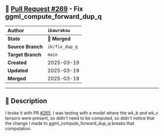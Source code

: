 ## 🔀 [Pull Request #269](https://github.com/ikawrakow/ik_llama.cpp/pull/269) - Fix ggml_compute_forward_dup_q

| **Author** | `ikawrakow` |
| :--- | :--- |
| **State** | 🔀 **Merged** |
| **Source Branch** | `ik/fix_dup_q` |
| **Target Branch** | `main` |
| **Created** | 2025-03-19 |
| **Updated** | 2025-03-19 |
| **Merged** | 2025-03-19 |

---

## 📄 Description

I broke it with PR [#265](https://github.com/ikawrakow/ik_llama.cpp/issues/265). I was testing with a model where the wk_b and wk_v tensors were present, so didn't need to be computed, so didn't notice that the change I made to ggml_compute_forward_dup_q breaks that computation.